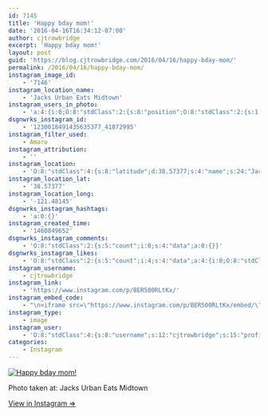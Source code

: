 ```yaml
---
id: 7145
title: 'Happy bday mom!'
date: '2016-04-16T16:34:12-07:00'
author: cjtrowbridge
excerpt: 'Happy bday mom!'
layout: post
guid: 'https://blog.cjtrowbridge.com/2016/04/16/happy-bday-mom/'
permalink: /2016/04/16/happy-bday-mom/
instagram_image_id:
    - '7146'
instagram_location_name:
    - 'Jacks Urban Eats Midtown'
instagram_users_in_photo:
    - 'a:4:{i:0;O:8:"stdClass":2:{s:8:"position";O:8:"stdClass":2:{s:1:"y";d:0.47013888;s:1:"x";d:0.4097222;}s:4:"user";O:8:"stdClass":4:{s:8:"username";s:12:"cjtrowbridge";s:15:"profile_picture";s:96:"https://scontent.cdninstagram.com/t51.2885-19/s150x150/12081186_1759494767611229_280555941_a.jpg";s:2:"id";s:8:"41872995";s:9:"full_name";s:13:"CJ Trowbridge";}}i:1;O:8:"stdClass":2:{s:8:"position";O:8:"stdClass":2:{s:1:"y";d:0.53125;s:1:"x";d:0.18541667;}s:4:"user";O:8:"stdClass":4:{s:8:"username";s:13:"bentrowbridge";s:15:"profile_picture";s:87:"https://scontent.cdninstagram.com/t51.2885-19/10724073_1006484562729448_316476796_a.jpg";s:2:"id";s:8:"42414779";s:9:"full_name";s:19:"Benjamin Trowbridge";}}i:2;O:8:"stdClass":2:{s:8:"position";O:8:"stdClass":2:{s:1:"y";d:0.50416666;s:1:"x";d:0.7395833;}s:4:"user";O:8:"stdClass":4:{s:8:"username";s:11:"the_trowbro";s:15:"profile_picture";s:88:"https://scontent.cdninstagram.com/t51.2885-19/11326255_1607521666180216_1056280167_a.jpg";s:2:"id";s:9:"398228470";s:9:"full_name";s:4:"Zach";}}i:3;O:8:"stdClass":2:{s:8:"position";O:8:"stdClass":2:{s:1:"y";d:0.55069447;s:1:"x";d:0.9048611;}s:4:"user";O:8:"stdClass":4:{s:8:"username";s:19:"jennyhortondavidson";s:15:"profile_picture";s:87:"https://scontent.cdninstagram.com/t51.2885-19/11906329_960233084022564_1448528159_a.jpg";s:2:"id";s:10:"1699852097";s:9:"full_name";s:21:"Jenny Horton Davidson";}}}'
dsgnwrks_instagram_id:
    - '1230018491435635377_41872995'
instagram_filter_used:
    - Amaro
instagram_attribution:
    - ''
instagram_location:
    - 'O:8:"stdClass":4:{s:8:"latitude";d:38.57377;s:4:"name";s:24:"Jacks Urban Eats Midtown";s:9:"longitude";d:-121.48145;s:2:"id";i:82945;}'
instagram_location_lat:
    - '38.57377'
instagram_location_long:
    - '-121.48145'
dsgnwrks_instagram_hashtags:
    - 'a:0:{}'
instagram_created_time:
    - '1460849652'
dsgnwrks_instagram_comments:
    - 'O:8:"stdClass":2:{s:5:"count";i:0;s:4:"data";a:0:{}}'
dsgnwrks_instagram_likes:
    - 'O:8:"stdClass":2:{s:5:"count";i:4;s:4:"data";a:4:{i:0;O:8:"stdClass":4:{s:8:"username";s:11:"pilotsidiot";s:15:"profile_picture";s:86:"https://scontent.cdninstagram.com/t51.2885-19/10903513_345578715645385_204293058_a.jpg";s:2:"id";s:6:"579157";s:9:"full_name";s:0:"";}i:1;O:8:"stdClass":4:{s:8:"username";s:13:"dillonclingan";s:15:"profile_picture";s:96:"https://scontent.cdninstagram.com/t51.2885-19/s150x150/12751250_966140380141720_1595388092_a.jpg";s:2:"id";s:8:"31162982";s:9:"full_name";s:14:"Dillon Clingan";}i:2;O:8:"stdClass":4:{s:8:"username";s:9:"nazghoul_";s:15:"profile_picture";s:97:"https://scontent.cdninstagram.com/t51.2885-19/s150x150/12905057_1739397022942366_1480493887_a.jpg";s:2:"id";s:8:"19523293";s:9:"full_name";s:0:"";}i:3;O:8:"stdClass":4:{s:8:"username";s:7:"gr3goos";s:15:"profile_picture";s:97:"https://scontent.cdninstagram.com/t51.2885-19/s150x150/11849209_1165835626765483_2073889798_a.jpg";s:2:"id";s:9:"714498917";s:9:"full_name";s:11:"Greg Castro";}}}'
instagram_username:
    - cjtrowbridge
instagram_link:
    - 'https://www.instagram.com/p/BER500RLtKx/'
instagram_embed_code:
    - "\n<iframe src=\"https://www.instagram.com/p/BER500RLtKx/embed/\" width=\"612\" height=\"710\" frameborder=\"0\" scrolling=\"no\" allowtransparency=\"true\" class=\"insta-image-embed\"></iframe>\n"
instagram_type:
    - image
instagram_user:
    - 'O:8:"stdClass":4:{s:8:"username";s:12:"cjtrowbridge";s:15:"profile_picture";s:96:"https://scontent.cdninstagram.com/t51.2885-19/s150x150/12081186_1759494767611229_280555941_a.jpg";s:2:"id";s:8:"41872995";s:9:"full_name";s:13:"CJ Trowbridge";}'
categories:
    - Instagram
---
```


[![Happy bday mom!](https://blog.cjtrowbridge.com/wp-content/uploads/2016/04/1460849652-1-1.jpg)](https://www.instagram.com/p/BER500RLtKx/)

Photo taken at: Jacks Urban Eats Midtown

[View in Instagram ⇒](https://www.instagram.com/p/BER500RLtKx/)
